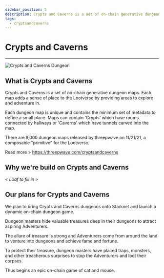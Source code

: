 ```yaml
---
sidebar_position: 5
description: Crypts and Caverns is a set of on-chain generative dungeon maps. Each map adds a sense of place to the Lootverse where greedy dungeon masters lure adventurers to their doom.
tags:
  - cryptsandcaverns
---
```


# Crypts and Caverns
---

![Crypts and Caverns Dungeon](/img/cnc.png)

## What is Crypts and Caverns

Crypts and Caverns is a set of on-chain generative dungeon maps. Each map adds a sense of place to the Lootverse by providing areas to explore and adventure in.

Each dungeon map is unique and contains the minimum set of metadata to define a small place. Maps can contain 'Crypts' which have rooms connected by hallways or 'Caverns' which have tunnels carved into the map.

There are 9,000 dungeon maps released by threepwave on 11/21/21, a composable "primitive" for the Lootverse.

Read more > https://threepwave.com/cryptsandcaverns

## Why we're build on Crypts and Caverns

*< Loaf to fill in >*

## Our plans for Crypts and Caverns

We plan to bring Crypts and Caverns dungeons onto Starknet and launch a dynamic on-chain dungeon game. 

Dungeon masters hide valuable treasures deep in their dungeons to attract aspiring Adventurers. 

The allure of treasure is strong and Adventurers come from around the land to venture into dungeons and achieve fame and fortune.

To protect their treasure, dungeon masters have placed traps, monsters, and other treacherous surprises to stop the Adventurers and loot their corpses.

Thus begins an epic on-chain game of cat and mouse.